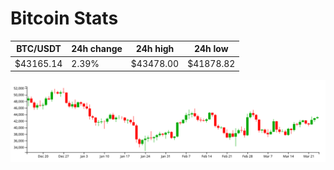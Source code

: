 # Bitcoin Stats

BTC/USDT|24h change|24h high|24h low|
|---|---|---|---|
|$43165.14|2.39%|$43478.00|$41878.82|

<img src="./chart.svg">
